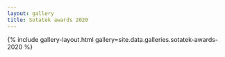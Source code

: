 ```yaml
---
layout: gallery
title: Sotatek awards 2020
---
```


{% include gallery-layout.html gallery=site.data.galleries.sotatek-awards-2020 %}

